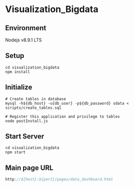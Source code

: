# Visualization_Bigdata

## Environment

Nodejs v8.9.1 LTS

## Setup

```shell
cd visualization_bigdata
npm install
```

## Initialize

```shell
# Create tables in database
mysql -h${db_host} -u{db_user} -p${db_password} sdata < scripts/create_tables.sql

# Register this application and privilege to tables
node postInstall.js
```

## Start Server

```shell
cd visualization_bigdata
npm start
```

## Main page URL
```javascript
http://${host}:${port}/pages/data_dashboard.html
```


